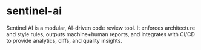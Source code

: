 # sentinel-ai
Sentinel AI is a modular, AI-driven code review tool. It enforces architecture and style rules, outputs machine+human reports, and integrates with CI/CD to provide analytics, diffs, and quality insights.
